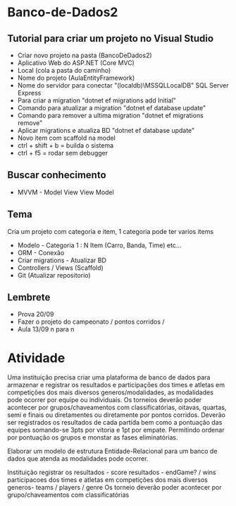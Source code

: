 # Banco-de-Dados2

## Tutorial para criar um projeto no Visual Studio

- Criar novo projeto na pasta (BancoDeDados2)
- Aplicativo Web do ASP.NET (Core MVC)
- Local (cola a pasta do caminho)
- Nome do projeto (AulaEntityFramework)
- Nome do servidor para conectar "(localdb)\MSSQLLocalDB" SQL Server Express
- Para criar a migration "dotnet ef migrations add Initial"
- Comando para atualizar a migration "dotnet ef database update"
- Comando para remover a ultima migration "dotnet ef migrations remove"
- Aplicar migrations e atualiza BD "dotnet ef database update"
- Novo item com scaffold na model
- ctrl + shift + b = builda o sistema
- ctrl + f5 = rodar sem debugger

## Buscar conhecimento 

- MVVM - Model View View Model

## Tema 

Cria um projeto com categoria e item, 1 categoria pode ter varios items
- Modelo - Categoria 1 : N Item (Carro, Banda, Time) etc...
- ORM - Conexão
- Criar migrations - Atualizar BD
- Controllers / Views (Scaffold)
- Git (Atualizar repositorio)

## Lembrete

- Prova 20/09 
- Fazer o projeto do campeonato / pontos corridos / 
- Aula 13/09 n para n

# Atividade 

Uma instituição precisa criar uma plataforma de banco de dados para armazenar e registrar os resultados e participações dos times e atletas em competições dos mais diversos generos/modalidades, as modalidades pode ocorrer por equipe ou individuais.
Os torneios deverão poder acontecer por grupos/chaveamentos com classificatórias, oitavas, quartas, semi e finais ou diretamentes ou diretamente por pontos corridos.
Deverão ser registrados os resultados de cada partida bem como a pontuação das equipes somando-se 3pts por vitoria e 1pt por empate.
Permitindo ordenar por pontuação os grupos e monstar as fases eliminatórias.

Elaborar um modelo de estrutura Entidade-Relacional para um banco de dados que atenda as modalidades pode ocorrer.

Instituição 
registrar os resultados - score
resultados - endGame? / wins 
participacoes dos times e atletas em competições dos mais diversos generos- teams / players / genre
Os torneio deverão poder acontecer por grupo/chaveamentos com classificatórias 


